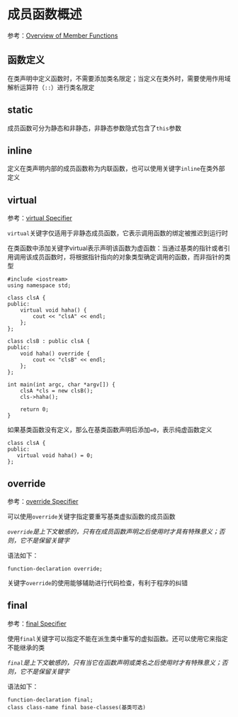 
# 成员函数概述

参考：[Overview of Member Functions](https://docs.microsoft.com/en-us/cpp/cpp/overview-of-member-functions?view=vs-2019)

## 函数定义

在类声明中定义函数时，不需要添加类名限定；当定义在类外时，需要使用作用域解析运算符（`::`）进行类名限定

## static

成员函数可分为静态和非静态，非静态参数隐式包含了`this`参数

## inline

定义在类声明内部的成员函数称为内联函数，也可以使用关键字`inline`在类外部定义

## virtual

参考：[virtual Specifier](https://docs.microsoft.com/en-us/cpp/cpp/virtual-specifier?view=vs-2019)

`virtual`关键字仅适用于非静态成员函数，它表示调用函数的绑定被推迟到运行时

在类函数中添加关键字virtual表示声明该函数为虚函数：当通过基类的指针或者引用调用该成员函数时，将根据指针指向的对象类型确定调用的函数，而非指针的类型

```
#include <iostream>
using namespace std;

class clsA {
public:
    virtual void haha() {
        cout << "clsA" << endl;
    };
};

class clsB : public clsA {
public:
    void haha() override {
        cout << "clsB" << endl;
    };
};

int main(int argc, char *argv[]) {
    clsA *cls = new clsB();
    cls->haha();

    return 0;
}
```

如果基类函数没有定义，那么在基类函数声明后添加`=0`，表示纯虚函数定义

```
class clsA {
public:
   virtual void haha() = 0;
};
```

## override

参考：[override Specifier](https://docs.microsoft.com/en-us/cpp/cpp/override-specifier?view=vs-2019)

可以使用`override`关键字指定要重写基类虚拟函数的成员函数

*`override`是上下文敏感的，只有在成员函数声明之后使用时才具有特殊意义；否则，它不是保留关键字*

语法如下：

```
function-declaration override;
```

关键字`override`的使用能够辅助进行代码检查，有利于程序的纠错

## final

参考：[final Specifier](https://docs.microsoft.com/en-us/cpp/cpp/final-specifier?view=vs-2019)

使用`final`关键字可以指定不能在派生类中重写的虚拟函数。还可以使用它来指定不能继承的类

*`final`是上下文敏感的，只有当它在函数声明或类名之后使用时才有特殊意义；否则，它不是保留关键字*

语法如下：

```
function-declaration final;
class class-name final base-classes(基类可选)
```